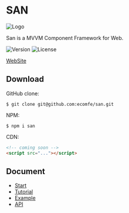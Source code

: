 # SAN 

<p><img src="https://ecomfe.github.io/san/img/logo-colorful.svg" alt="Logo"></p>

San is a MVVM Component Framework for Web.



<img src="https://img.shields.io/npm/v/san.svg?style=flat-square" alt="Version">
<img src="https://img.shields.io/github/license/ecomfe/san.svg?style=flat-square" alt="License">

[WebSite](http://ecomfe.github.io/san/)


## Download

GitHub clone:

```
$ git clone git@github.com:ecomfe/san.git
```

NPM:

```
$ npm i san
```

CDN:

```html
<!-- coming soon -->
<script src="..."></script>
```

## Document

- [Start](https://ecomfe.github.io/san/tutorial/start/)
- [Tutorial](https://ecomfe.github.io/san/tutorial/setup/)
- [Example](https://ecomfe.github.io/san/example/)
- [API](https://ecomfe.github.io/san/doc/api/)
